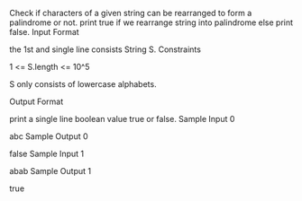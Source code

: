 Check if characters of a given string can be rearranged to form a palindrome or not.
print true if we rearrange string into palindrome else print false.
Input Format

the 1st and single line consists String S.
Constraints

1 <= S.length <= 10^5

S only consists of lowercase alphabets.

Output Format

print a single line boolean value true or false.
Sample Input 0

abc
Sample Output 0

false
Sample Input 1

abab
Sample Output 1

true